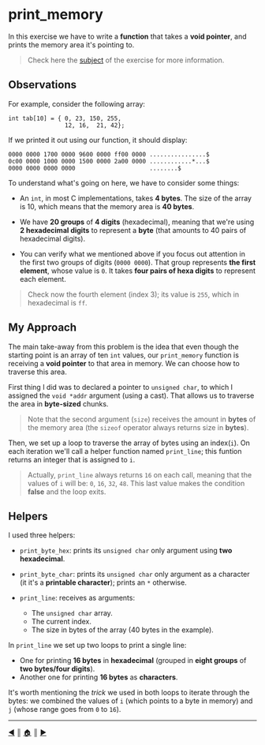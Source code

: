 # print_memory
In this exercise we have to write a **function** that takes a **void pointer**, and prints the memory area it's pointing to.

> Check here the [subject](https://github.com/lifeBalance/c_exam/blob/main/05/print_memory/subject.en.txt) of the exercise for more information.

## Observations
For example, consider the following array:
```
int	tab[10] = { 0, 23, 150, 255,
                12, 16,  21, 42};
```

If we printed it out using our function, it should display:
```
0000 0000 1700 0000 9600 0000 ff00 0000 ................$
0c00 0000 1000 0000 1500 0000 2a00 0000 ............*...$
0000 0000 0000 0000                     ........$
```

To understand what's going on here, we have to consider some things:

* An `int`, in most C implementations, takes **4 bytes**. The size of the array is 10, which means that the memory area is **40 bytes**.

* We have **20 groups** of **4 digits** (hexadecimal), meaning that we're using **2 hexadecimal digits** to represent a **byte** (that amounts to 40 pairs of hexadecimal digits).

* You can verify what we mentioned above if you focus out attention in the first two groups of digits (`0000 0000`). That group represents **the first element**, whose value is `0`. It takes **four pairs of hexa digits** to represent each element.

> Check now the fourth element (index 3); its value is `255`, which in hexadecimal is `ff`.

## My Approach
The main take-away from this problem is the idea that even though the starting point is an array of ten `int` values, our `print_memory` function is receiving a **void pointer** to that area in memory. We can choose how to traverse this area.

First thing I did was to declared a pointer to `unsigned char`, to which I assigned the `void *addr` argument (using a cast). That allows us to traverse the area in **byte-sized** chunks.

> Note that the second argument (`size`) receives the amount in **bytes** of the memory area (the `sizeof` operator always returns size in **bytes**).

Then, we set up a loop to traverse the array of bytes using an index(`i`). On each iteration we'll call a helper function named `print_line`; this funtion returns an integer that is assigned to `i`.

> Actually, `print_line` always returns `16` on each call, meaning that the values of `i` will be: `0`, `16`, `32`, `48`. This last value makes the condition **false** and the loop exits.

## Helpers
I used three helpers:

* `print_byte_hex`: prints its `unsigned char` only argument using **two hexadecimal**. 

* `print_byte_char`: prints its `unsigned char` only argument as a character (it it's a **printable character**); prints an `*` otherwise.

* `print_line`: receives as arguments:

    * The `unsigned char` array.
    * The current index.
    * The size in bytes of the array (40 bytes in the example).

 In `print_line` we set up two loops to print a single line:

 * One for printing **16 bytes** in **hexadecimal** (grouped in **eight groups** of **two bytes/four digits**).
 * Another one for printing **16 bytes** as **characters**.

It's worth mentioning the *trick* we used in both loops to iterate through the bytes: we combined the values of `i` (which points to a byte in memory) and `j` (whose range goes from `0` to `16`).

---
[:arrow_backward:][back] ║ [:house:][home] ║ [:arrow_forward:][next]

<!-- navigation -->
[home]: ../../README.md
[back]: ./options.md
[next]: ../index.md